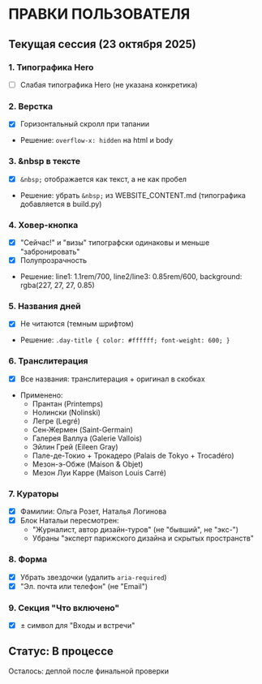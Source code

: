 # ПРАВКИ ПОЛЬЗОВАТЕЛЯ

## Текущая сессия (23 октября 2025)

### 1. Типографика Hero
- [ ] Слабая типографика Hero (не указана конкретика)

### 2. Верстка
- [x] Горизонтальный скролл при тапании
- Решение: `overflow-x: hidden` на html и body

### 3. &nbsp в тексте
- [x] `&nbsp;` отображается как текст, а не как пробел
- Решение: убрать `&nbsp;` из WEBSITE_CONTENT.md (типографика добавляется в build.py)

### 4. Ховер-кнопка
- [x] "Сейчас!" и "визы" типографски одинаковы и меньше "забронировать"
- [x] Полупрозрачность
- Решение: line1: 1.1rem/700, line2/line3: 0.85rem/600, background: rgba(227, 27, 27, 0.85)

### 5. Названия дней
- [x] Не читаются (темным шрифтом)
- Решение: `.day-title { color: #ffffff; font-weight: 600; }`

### 6. Транслитерация
- [x] Все названия: транслитерация + оригинал в скобках
- Применено:
  - Прантан (Printemps)
  - Нолински (Nolinski)
  - Легре (Legré)
  - Сен-Жермен (Saint-Germain)
  - Галерея Валлуа (Galerie Vallois)
  - Эйлин Грей (Eileen Gray)
  - Пале-де-Токио + Трокадеро (Palais de Tokyo + Trocadéro)
  - Мезон-э-Обже (Maison & Objet)
  - Мезон Луи Карре (Maison Louis Carré)

### 7. Кураторы
- [x] Фамилии: Ольга Розет, Наталья Логинова
- [x] Блок Натальи пересмотрен:
  - "Журналист, автор дизайн-туров" (не "бывший", не "экс-")
  - Убраны "эксперт парижского дизайна и скрытых пространств"

### 8. Форма
- [x] Убрать звездочки (удалить `aria-required`)
- [x] "Эл. почта или телефон" (не "Email")

### 9. Секция "Что включено"
- [x] ± символ для "Входы и встречи"

## Статус: В процессе
Осталось: деплой после финальной проверки

